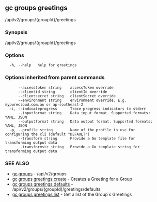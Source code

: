 ## gc groups greetings

/api/v2/groups/{groupId}/greetings

### Synopsis

/api/v2/groups/{groupId}/greetings

### Options

```
  -h, --help   help for greetings
```

### Options inherited from parent commands

```
      --accesstoken string    accessToken override
      --clientid string       clientId override
      --clientsecret string   clientSecret override
      --environment string    environment override. E.g. mypurecloud.com.au or ap-southeast-2
  -i, --indicateprogress      Trace progress indicators to stderr
      --inputformat string    Data input format. Supported formats: YAML, JSON
      --outputformat string   Data output format. Supported formats: YAML, JSON
  -p, --profile string        Name of the profile to use for configuring the cli (default "DEFAULT")
      --transform string      Provide a Go template file for transforming output data
      --transformstr string   Provide a Go template string for transforming output data
```

### SEE ALSO

* [gc groups](gc_groups.html)	 - /api/v2/groups
* [gc groups greetings create](gc_groups_greetings_create.html)	 - Creates a Greeting for a Group
* [gc groups greetings defaults](gc_groups_greetings_defaults.html)	 - /api/v2/groups/{groupId}/greetings/defaults
* [gc groups greetings list](gc_groups_greetings_list.html)	 - Get a list of the Group`s Greetings


